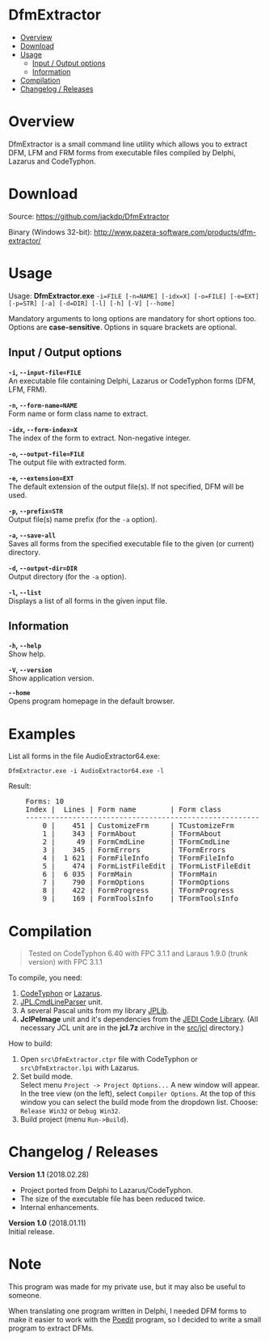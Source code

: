 # DfmExtractor 

* [Overview](#overview)
* [Download](#download)
* [Usage](#usage)
	* [Input / Output options](#input--output-options)
	* [Information](#information)
* [Compilation](#compilation)
* [Changelog / Releases](#changelog--releases)

# Overview

DfmExtractor is a small command line utility which allows you to extract DFM, LFM and FRM forms from executable files compiled by Delphi, Lazarus and CodeTyphon.

# Download

Source: https://github.com/jackdp/DfmExtractor

Binary (Windows 32-bit): http://www.pazera-software.com/products/dfm-extractor/


# Usage

Usage: **DfmExtractor.exe** `-i=FILE [-n=NAME] [-idx=X] [-o=FILE] [-e=EXT] [-p=STR] [-a] [-d=DIR]
[-l] [-h] [-V] [--home]`

Mandatory arguments to long options are mandatory for short options too.  
Options are **case-sensitive**. Options in square brackets are optional.  

## Input / Output options

**`-i`, `--input-file=FILE`**  
An executable file containing Delphi, Lazarus or CodeTyphon forms (DFM, LFM, FRM).

**`-n`, `--form-name=NAME`**  
Form name or form class name to extract.

**`-idx`, `--form-index=X`**  
The index of the form to extract. Non-negative integer.

**`-o`, `--output-file=FILE`**  
The output file with extracted form.

**`-e`, `--extension=EXT`**  
The default extension of the output file(s). If not specified, DFM will be used.

**`-p`, `--prefix=STR`**  
Output file(s) name prefix (for the `-a` option).

**`-a`, `--save-all`**  
Saves all forms from the specified executable file to the given (or current) directory.

**`-d`, `--output-dir=DIR`**  
Output directory (for the `-a` option).

**`-l`, `--list`**  
Displays a list of all forms in the given input file.

## Information

**`-h`, `--help`**  
Show help.

**`-V`, `--version`**  
Show application version.

**`--home`**  
Opens program homepage in the default browser.

# Examples

List all forms in the file AudioExtractor64.exe:

  `DfmExtractor.exe -i AudioExtractor64.exe -l`

Result:
<pre>
    Forms: 10
    Index |  Lines | Form name        | Form class
    -------------------------------------------------------
        0 |    451 | CustomizeFrm     | TCustomizeFrm
        1 |    343 | FormAbout        | TFormAbout
        2 |     49 | FormCmdLine      | TFormCmdLine
        3 |    345 | FormErrors       | TFormErrors
        4 |  1 621 | FormFileInfo     | TFormFileInfo
        5 |    474 | FormListFileEdit | TFormListFileEdit
        6 |  6 035 | FormMain         | TFormMain
        7 |    790 | FormOptions      | TFormOptions
        8 |    422 | FormProgress     | TFormProgress
        9 |    169 | FormToolsInfo    | TFormToolsInfo
</pre>

# Compilation

> Tested on CodeTyphon 6.40 with FPC 3.1.1 and Laraus 1.9.0 (trunk version) with FPC 3.1.1

To compile, you need:
1. [CodeTyphon](http://pilotlogic.com/sitejoom/) or [Lazarus](https://www.lazarus-ide.org/).
1. [JPL.CmdLineParser](https://github.com/jackdp/JPL.CmdLineParser) unit.
1. A several Pascal units from my library [JPLib](https://github.com/jackdp/JPLib/).
1. **JclPeImage** unit and it's dependencies from the [JEDI Code Library](https://github.com/project-jedi/jcl). (All necessary JCL unit are in the **jcl.7z** archive in the [src/jcl](src/jcl) directory.)

How to build:
1. Open `src\DfmExtractor.ctpr` file with CodeTyphon or `src\DfmExtractor.lpi` with Lazarus.
1. Set build mode.  
Select menu `Project -> Project Options...` A new window will appear.
In the tree view (on the left), select `Compiler Options`.
At the top of this window you can select the build mode from the dropdown list.
Choose: `Release Win32` or `Debug Win32`.
1. Build project (menu `Run->Build`).


# Changelog / Releases

**Version 1.1** (2018.02.28)
- Project ported from Delphi to Lazarus/CodeTyphon.
- The size of the executable file has been reduced twice.
- Internal enhancements.

**Version 1.0** (2018.01.11)  
Initial release.

# Note

This program was made for my private use, but it may also be useful to someone.

When translating one program written in Delphi, I needed DFM forms to make it easier to work with the [Poedit](https://github.com/vslavik/poedit) program, so I decided to write a small program to extract DFMs.